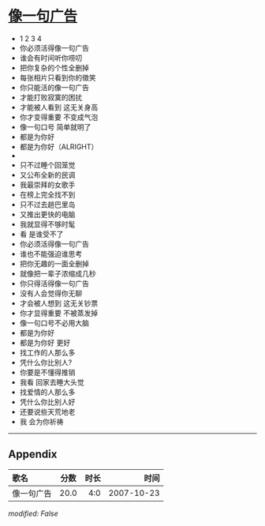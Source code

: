 # [像一句广告](https://music.163.com/song?id=65410)

* 1 2 3 4
* 你必须活得像一句广告
* 谁会有时间听你唠叨
* 把你复杂的个性全删掉
* 每张相片只看到你的徵笑
* 你只能活的像一句广告
* 才能打败寂寞的困扰
* 才能被人看到 这无关身高
* 你才变得重要 不变成气泡
* 像一句口号 简单就明了
* 都是为你好
* 都是为你好（ALRIGHT）
* 
* 只不过睡个回笼觉
* 又公布全新的民调
* 我最崇拜的女歌手
* 在榜上完全找不到
* 只不过去趟巴里岛
* 又推出更快的电脑
* 我就显得不够时髦
* 看 是谁受不了
* 你必须活得像一句广告
* 谁也不能强迫谁思考
* 把你无趣的一面全删掉
* 就像把一辈子浓缩成几秒
* 你只得活得像一句广告
* 没有人会觉得你无聊
* 才会被人想到 这无关钞票
* 你才显得重要 不被蒸发掉
* 像一句口号不必用大脑
* 都是为你好
* 都是为你好 更好
* 找工作的人那么多
* 凭什么你比别人?
* 你要是不懂得推销
* 我看 回家去睡大头觉
* 找爱情的人那么多
* 凭什么你比别人好
* 还要说些天荒地老
* 我 会为你祈祷


---

## Appendix

|歌名|分数|时长|时间|
|:---|:---:|---:|---:|
|像一句广告|20.0|4:0|2007-10-23

*modified: False*